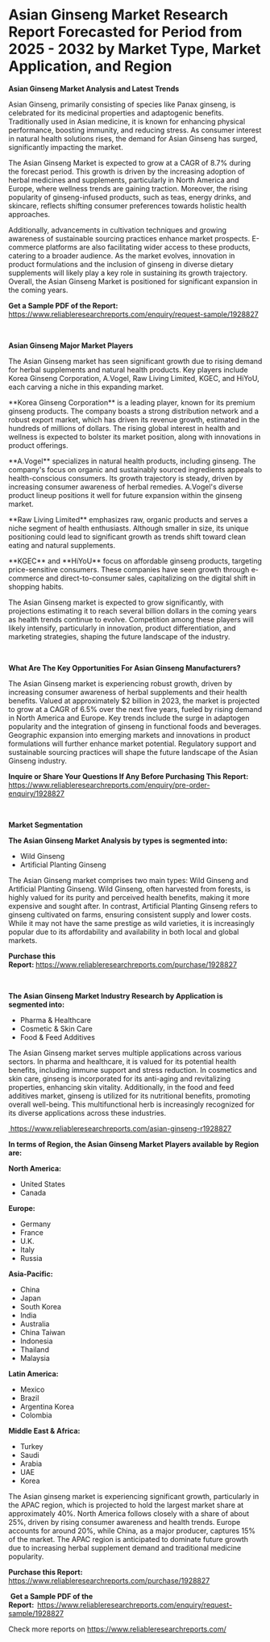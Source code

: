 <p><h1>Asian Ginseng Market Research Report Forecasted for Period from 2025 -  2032 by Market Type, Market Application, and Region</h1></p><p><strong>Asian Ginseng Market Analysis and Latest Trends</strong></p>
<p><p>Asian Ginseng, primarily consisting of species like Panax ginseng, is celebrated for its medicinal properties and adaptogenic benefits. Traditionally used in Asian medicine, it is known for enhancing physical performance, boosting immunity, and reducing stress. As consumer interest in natural health solutions rises, the demand for Asian Ginseng has surged, significantly impacting the market.</p><p>The Asian Ginseng Market is expected to grow at a CAGR of 8.7% during the forecast period. This growth is driven by the increasing adoption of herbal medicines and supplements, particularly in North America and Europe, where wellness trends are gaining traction. Moreover, the rising popularity of ginseng-infused products, such as teas, energy drinks, and skincare, reflects shifting consumer preferences towards holistic health approaches.</p><p>Additionally, advancements in cultivation techniques and growing awareness of sustainable sourcing practices enhance market prospects. E-commerce platforms are also facilitating wider access to these products, catering to a broader audience. As the market evolves, innovation in product formulations and the inclusion of ginseng in diverse dietary supplements will likely play a key role in sustaining its growth trajectory. Overall, the Asian Ginseng Market is positioned for significant expansion in the coming years.</p></p>
<p><strong>Get a Sample PDF of the Report:&nbsp;</strong> <a href="https://www.reliableresearchreports.com/enquiry/request-sample/1928827?utm_campaign=2002&utm_medium=2&utm_source=Github&utm_content=ia&utm_term=16012025&utm_id=asian-ginseng">https://www.reliableresearchreports.com/enquiry/request-sample/1928827</a></p>
<p>&nbsp;</p>
<p><strong>Asian Ginseng Major Market Players</strong></p>
<p><p>The Asian Ginseng market has seen significant growth due to rising demand for herbal supplements and natural health products. Key players include Korea Ginseng Corporation, A.Vogel, Raw Living Limited, KGEC, and HiYoU, each carving a niche in this expanding market.</p><p>**Korea Ginseng Corporation** is a leading player, known for its premium ginseng products. The company boasts a strong distribution network and a robust export market, which has driven its revenue growth, estimated in the hundreds of millions of dollars. The rising global interest in health and wellness is expected to bolster its market position, along with innovations in product offerings.</p><p>**A.Vogel** specializes in natural health products, including ginseng. The company's focus on organic and sustainably sourced ingredients appeals to health-conscious consumers. Its growth trajectory is steady, driven by increasing consumer awareness of herbal remedies. A.Vogel's diverse product lineup positions it well for future expansion within the ginseng market.</p><p>**Raw Living Limited** emphasizes raw, organic products and serves a niche segment of health enthusiasts. Although smaller in size, its unique positioning could lead to significant growth as trends shift toward clean eating and natural supplements.</p><p>**KGEC** and **HiYoU** focus on affordable ginseng products, targeting price-sensitive consumers. These companies have seen growth through e-commerce and direct-to-consumer sales, capitalizing on the digital shift in shopping habits.</p><p>The Asian Ginseng market is expected to grow significantly, with projections estimating it to reach several billion dollars in the coming years as health trends continue to evolve. Competition among these players will likely intensify, particularly in innovation, product differentiation, and marketing strategies, shaping the future landscape of the industry.</p></p>
<p>&nbsp;</p>
<p><strong>What Are The Key Opportunities For Asian Ginseng Manufacturers?</strong></p>
<p><p>The Asian Ginseng market is experiencing robust growth, driven by increasing consumer awareness of herbal supplements and their health benefits. Valued at approximately $2 billion in 2023, the market is projected to grow at a CAGR of 6.5% over the next five years, fueled by rising demand in North America and Europe. Key trends include the surge in adaptogen popularity and the integration of ginseng in functional foods and beverages. Geographic expansion into emerging markets and innovations in product formulations will further enhance market potential. Regulatory support and sustainable sourcing practices will shape the future landscape of the Asian Ginseng industry.</p></p>
<p><strong>Inquire or Share Your Questions If Any Before Purchasing This Report:</strong> <a href="https://www.reliableresearchreports.com/enquiry/pre-order-enquiry/1928827?utm_campaign=2002&utm_medium=2&utm_source=Github&utm_content=ia&utm_term=16012025&utm_id=asian-ginseng">https://www.reliableresearchreports.com/enquiry/pre-order-enquiry/1928827</a></p>
<p>&nbsp;</p>
<p><strong>Market Segmentation</strong></p>
<p><strong>The Asian Ginseng Market Analysis by types is segmented into:</strong></p>
<p><ul><li>Wild Ginseng</li><li>Artificial Planting Ginseng</li></ul></p>
<p><p>The Asian Ginseng market comprises two main types: Wild Ginseng and Artificial Planting Ginseng. Wild Ginseng, often harvested from forests, is highly valued for its purity and perceived health benefits, making it more expensive and sought after. In contrast, Artificial Planting Ginseng refers to ginseng cultivated on farms, ensuring consistent supply and lower costs. While it may not have the same prestige as wild varieties, it is increasingly popular due to its affordability and availability in both local and global markets.</p></p>
<p><strong>Purchase this Report:&nbsp;</strong><a href="https://www.reliableresearchreports.com/purchase/1928827?utm_campaign=2002&utm_medium=2&utm_source=Github&utm_content=ia&utm_term=16012025&utm_id=asian-ginseng">https://www.reliableresearchreports.com/purchase/1928827</a></p>
<p>&nbsp;</p>
<p><strong>The Asian Ginseng Market Industry Research by Application is segmented into:</strong></p>
<p><ul><li>Pharma & Healthcare</li><li>Cosmetic & Skin Care</li><li>Food & Feed Additives</li></ul></p>
<p><p>The Asian Ginseng market serves multiple applications across various sectors. In pharma and healthcare, it is valued for its potential health benefits, including immune support and stress reduction. In cosmetics and skin care, ginseng is incorporated for its anti-aging and revitalizing properties, enhancing skin vitality. Additionally, in the food and feed additives market, ginseng is utilized for its nutritional benefits, promoting overall well-being. This multifunctional herb is increasingly recognized for its diverse applications across these industries.</p></p>
<p><a href="https://www.reliableresearchreports.com/asian-ginseng-r1928827?utm_campaign=2002&utm_medium=2&utm_source=Github&utm_content=ia&utm_term=16012025&utm_id=asian-ginseng">&nbsp;https://www.reliableresearchreports.com/asian-ginseng-r1928827</a></p>
<p><strong>In terms of Region, the Asian Ginseng Market Players available by Region are:</strong></p>
<p>
    <p> <strong> North America: </strong>
        <ul>
            <li>United States</li>
            <li>Canada</li>
        </ul>
        </p> 
    <p> <strong> Europe: </strong>
        <ul>
            <li>Germany</li>
            <li>France</li>
            <li>U.K.</li>
            <li>Italy</li>
            <li>Russia</li>
        </ul>
        </p> 
    <p> <strong> Asia-Pacific: </strong>
        <ul>
            <li>China</li>
            <li>Japan</li>
            <li>South Korea</li>
            <li>India</li>
            <li>Australia</li>
            <li>China Taiwan</li>
            <li>Indonesia</li>
            <li>Thailand</li>
            <li>Malaysia</li>
        </ul>
        </p> 
    <p> <strong> Latin America: </strong>
        <ul>
            <li>Mexico</li>
            <li>Brazil</li>
            <li>Argentina Korea</li>
            <li>Colombia</li>
        </ul>
        </p> 
    <p> <strong> Middle East & Africa: </strong>
        <ul>
            <li>Turkey</li>
            <li>Saudi</li>
            <li>Arabia</li>
            <li>UAE</li>
            <li>Korea</li>
        </ul>
    </p>
    </p>
<p><p>The Asian ginseng market is experiencing significant growth, particularly in the APAC region, which is projected to hold the largest market share at approximately 40%. North America follows closely with a share of about 25%, driven by rising consumer awareness and health trends. Europe accounts for around 20%, while China, as a major producer, captures 15% of the market. The APAC region is anticipated to dominate future growth due to increasing herbal supplement demand and traditional medicine popularity.</p></p>
<p><strong>Purchase this Report: </strong><a href="https://www.reliableresearchreports.com/purchase/1928827?utm_campaign=2002&utm_medium=2&utm_source=Github&utm_content=ia&utm_term=16012025&utm_id=asian-ginseng">https://www.reliableresearchreports.com/purchase/1928827</a></p>
<p>&nbsp;<strong>Get a Sample PDF of the Report:&nbsp;&nbsp;</strong><a href="https://www.reliableresearchreports.com/enquiry/request-sample/1928827?utm_campaign=2002&utm_medium=2&utm_source=Github&utm_content=ia&utm_term=16012025&utm_id=asian-ginseng">https://www.reliableresearchreports.com/enquiry/request-sample/1928827</a></p>
<p><strong></strong></p>
<p>Check more reports on <a href="https://www.reliableresearchreports.com/?utm_campaign=2002&utm_medium=2&utm_source=Github&utm_content=ia&utm_term=16012025&utm_id=asian-ginseng">https://www.reliableresearchreports.com/</a></p>